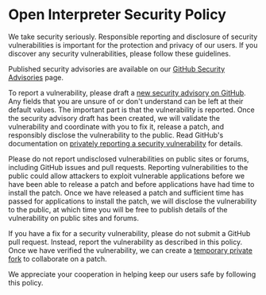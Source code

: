 # Open Interpreter Security Policy

We take security seriously. Responsible reporting and disclosure of security
vulnerabilities is important for the protection and privacy of our users. If you
discover any security vulnerabilities, please follow these guidelines.

Published security advisories are available on our [GitHub Security Advisories]
page.

To report a vulnerability, please draft a [new security advisory on GitHub]. Any
fields that you are unsure of or don't understand can be left at their default
values. The important part is that the vulnerability is reported. Once the
security advisory draft has been created, we will validate the vulnerability and
coordinate with you to fix it, release a patch, and responsibly disclose the
vulnerability to the public. Read GitHub's documentation on [privately reporting
a security vulnerability] for details.

Please do not report undisclosed vulnerabilities on public sites or forums,
including GitHub issues and pull requests. Reporting vulnerabilities to the
public could allow attackers to exploit vulnerable applications before we have
been able to release a patch and before applications have had time to install
the patch. Once we have released a patch and sufficient time has passed for
applications to install the patch, we will disclose the vulnerability to the
public, at which time you will be free to publish details of the vulnerability
on public sites and forums.

If you have a fix for a security vulnerability, please do not submit a GitHub
pull request. Instead, report the vulnerability as described in this policy.
Once we have verified the vulnerability, we can create a [temporary private
fork] to collaborate on a patch.

We appreciate your cooperation in helping keep our users safe by following this
policy.

[github security advisories]: https://github.com/KillianLucas/open-interpreter/security/advisories
[new security advisory on github]:
  https://github.com/KillianLucas/open-interpreter/security/advisories/new
[privately reporting a security vulnerability]:
  https://docs.github.com/en/code-security/security-advisories/guidance-on-reporting-and-writing/privately-reporting-a-security-vulnerability
[temporary private fork]:
  https://docs.github.com/en/code-security/security-advisories/repository-security-advisories/collaborating-in-a-temporary-private-fork-to-resolve-a-repository-security-vulnerability